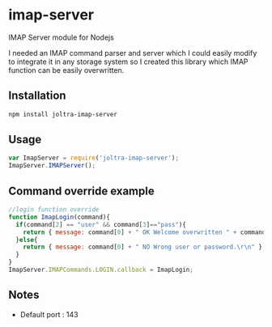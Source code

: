 # imap-server

IMAP Server module for Nodejs

I needed an IMAP command parser and server which I could easily modify to integrate it in any storage system so I created this library which IMAP function can be easily overwritten.

## Installation

```sh
npm install joltra-imap-server
```

## Usage

```javascript
var ImapServer = require('joltra-imap-server');
ImapServer.IMAPServer();
```

## Command override example

```javascript
//login function override
function ImapLogin(command){
  if(command[2] == "user" && command[3]=="pass"){
    return { message: command[0] + " OK Welcome overwritten " + command[2] + "\r\n", action: function(socket){ socket.IMAPState = ImapServer.IMAPState.Authenticated; } };
  }else{
    return { message: command[0] + " NO Wrong user or password.\r\n" };
  }
}
ImapServer.IMAPCommands.LOGIN.callback = ImapLogin;
```
## Notes

* Default port : 143

[imap]: http://tools.ietf.org/html/rfc3501 "RFC 3501"

